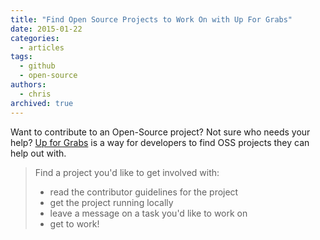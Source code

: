 ```yaml
---
title: "Find Open Source Projects to Work On with Up For Grabs"
date: 2015-01-22
categories:
  - articles
tags:
  - github
  - open-source
authors:
  - chris
archived: true
---
```


Want to contribute to an Open-Source project? Not sure who needs your help? [Up for Grabs](http://up-for-grabs.net/) is a way for developers to find OSS projects they can help out with.

> Find a project you'd like to get involved with:
>
> - read the contributor guidelines for the project
> - get the project running locally
> - leave a message on a task you'd like to work on
> - get to work!
